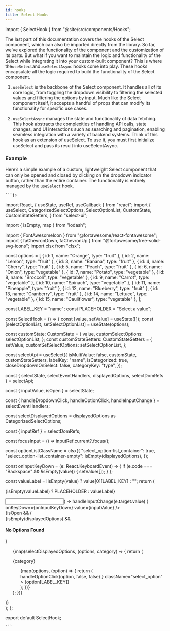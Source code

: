 ```yaml
---
id: hooks
title: Select Hooks
---
```


import {
SelectHook
} from "@site/src/components/Hooks";

The last part of this documentation covers the hooks of the Select component, which can also be imported directly from the library. So far, we've explored the functionality of the component and the customization of its parts. But what if you want to maintain the logic and functionality of the Select while integrating it into your custom-built component? This is where the`useSelect`and`useSelectAsync` hooks come into play. These hooks encapsulate all the logic required to build the functionality of the Select component.

1. `useSelect` is the backbone of the Select component. It handles all of its core logic, from toggling the dropdown visibility to filtering the selected values and filtering the options by input. Much like the Select component itself, it accepts a handful of props that can modify its functionality for specific use cases.

2. `useSelectAsync` manages the state and functionality of data fetching. This hook abstracts the complexities of handling API calls, state changes, and UI interactions such as searching and pagination, enabling seamless integration with a variety of backend systems. Think of this hook as an extension of useSelect. To use it, you must first initialize useSelect and pass its result into useSelectAsync.

### Example

Here’s a simple example of a custom, lightweight Select component that can only be opened and closed by clicking on the dropdown indicator button, rather than the entire container. The functionality is entirely managed by the `useSelect` hook.
<SelectHook />

    ```js

import React, { useState, useRef, useCallback } from "react";
import {
useSelect,
CategorizedSelectOptions,
SelectOptionList,
CustomState,
CustomStateSetters,
} from "select-ui";

import { isEmpty, map } from "lodash";

import { FontAwesomeIcon } from "@fortawesome/react-fontawesome";
import { faChevronDown, faChevronUp } from "@fortawesome/free-solid-svg-icons";
import clsx from "clsx";

const options = [
{ id: 1, name: "Orange", type: "fruit" },
{ id: 2, name: "Lemon", type: "fruit" },
{ id: 3, name: "Banana", type: "fruit" },
{ id: 4, name: "Cherry", type: "fruit" },
{ id: 5, name: "Peach", type: "fruit" },
{ id: 6, name: "Onion", type: "vegetable" },
{ id: 7, name: "Potato", type: "vegetable" },
{ id: 8, name: "Broccoli", type: "vegetable" },
{ id: 9, name: "Carrot", type: "vegetable" },
{ id: 10, name: "Spinach", type: "vegetable" },
{ id: 11, name: "Pineapple", type: "fruit" },
{ id: 12, name: "Blueberry", type: "fruit" },
{ id: 13, name: "Cranberry", type: "fruit" },
{ id: 14, name: "Lettuce", type: "vegetable" },
{ id: 15, name: "Cauliflower", type: "vegetable" },
];

const LABEL_KEY = "name";
const PLACEHOLDER = "Select a value";

const SelectHook = () => {
const [value, setValue] = useState<SelectOptionList>([]);
const [selectOptionList, setSelectOptionList] =
useState<SelectOptionList>(options);

const customState: CustomState = {
value,
customSelectOptions: selectOptionList,
};
const customStateSetters: CustomStateSetters = {
setValue,
customSetSelectOptions: setSelectOptionList,
};

const selectApi = useSelect({
isMultiValue: false,
customState,
customStateSetters,
labelKey: "name",
isCategorized: true,
closeDropdownOnSelect: false,
categoryKey: "type",
});

const { selectState, selectEventHandlers, displayedOptions, selectDomRefs } =
selectApi;

const { inputValue, isOpen } = selectState;

const { handleDropdownClick, handleOptionClick, handleInputChange } =
selectEventHandlers;

const selectDisplayedOptions = displayedOptions as CategorizedSelectOptions;

const { inputRef } = selectDomRefs;

const focusInput = () => inputRef.current?.focus();

const optionListClassName = clsx({
"select_option-list_container": true,
"select_option-list_container-empty": isEmpty(displayedOptions),
});

const onInputKeyDown = (e: React.KeyboardEvent<HTMLInputElement>) => {
if (e.code === "Backspace" && !isEmpty(value)) {
setValue([]);
}
};

const valueLabel = !isEmpty(value) ? value[0][LABEL_KEY] : "";
return (

<div className="select_container">
<div onClick={focusInput} className="select_top">
<div className="value-section">
<p className="select_value">
{isEmpty(valueLabel) ? PLACEHOLDER : valueLabel}
</p>
<div className="select_input_container">
<input
ref={inputRef}
className="select_input"
onChange={(e: React.ChangeEvent<HTMLInputElement>) =>
handleInputChange(e.target.value)
}
onKeyDown={onInputKeyDown}
value={inputValue}
/>
</div>
</div>
<div className="select_indicator" onClick={handleDropdownClick}>
<FontAwesomeIcon
icon={isOpen ? faChevronUp : faChevronDown}
size="lg"
/>
</div>
</div>
{isOpen && (
<div className={optionListClassName}>
{isEmpty(displayedOptions) && <h4>No Options Found</h4>}
<ul className="select_list">
{map(selectDisplayedOptions, (options, category) => {
return (
<div>
<p className="select_category">{category}</p>
<ul className="select_option_list">
{map(options, (option) => {
return (
<div
onClick={() =>
handleOptionClick(option, false, false)
}
className="select_option" >
{option[LABEL_KEY]}
</div>
);
})}
</ul>
</div>
);
})}
</ul>
</div>
)}
</div>
);
};

export default SelectHook;

    ```
